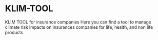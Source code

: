 # KLIM-TOOL
KLIM TOOL for insurance companies
Here you can find a tool to manage climate risk impacts on insurances companies for life, health, and non life products
